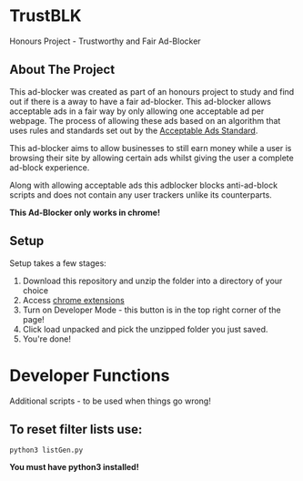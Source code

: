 # TrustBLK

Honours Project - Trustworthy and Fair Ad-Blocker

## About The Project

This ad-blocker was created as part of an honours project to study
and find out if there is a away to have a fair ad-blocker. This
ad-blocker allows acceptable ads in a fair way by only allowing one
acceptable ad per webpage. The process of allowing these ads based
on an algorithm that uses rules and standards set out by the [Acceptable Ads Standard][2].

This ad-blocker aims to allow businesses to still earn money while a
user is browsing their site by allowing certain ads whilst giving
the user a complete ad-block experience.

Along with allowing acceptable ads this adblocker blocks
anti-ad-block scripts and does not contain any user trackers unlike
its counterparts.

**This Ad-Blocker only works in chrome!**

## Setup

Setup takes a few stages:

1. Download this repository and unzip the folder into a directory of your choice
2. Access [chrome extensions][1]
3. Turn on Developer Mode - this button is in the top right corner of the page!
4. Click load unpacked and pick the unzipped folder you just saved.
5. You're done!

# Developer Functions

Additional scripts - to be used when things go wrong!

## To reset filter lists use:

`python3 listGen.py`

**You must have python3 installed!**

[1]: chrome://extensions/
[2]: https://acceptableads.com/standard/
